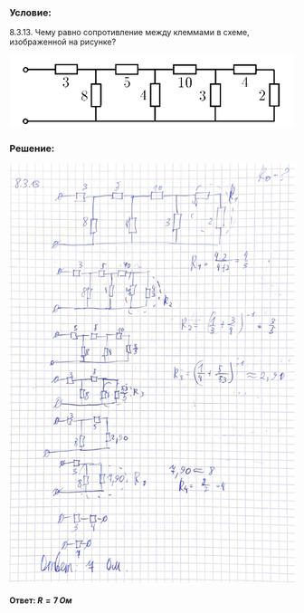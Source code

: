 ###  Условие:

$8.3.13.$ Чему равно сопротивление между клеммами в схеме, изображенной на рисунке?

![К задаче $8.3.13$|842x216, 65%](../../img/8.3.13/8.3.13.png)

###  Решение:

![|1395x2051, 67%](../../img/8.3.13/1.jpg)

#### Ответ: $R = 7 \,Ом$